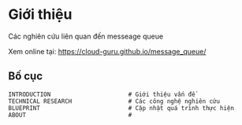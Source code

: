 # Giới thiệu
Các nghiên cứu liên quan đến messeage queue

Xem online tại:
https://cloud-guru.github.io/message_queue/

## Bố cục

    INTRODUCTION                      # Giới thiệu vấn đề
    TECHNICAL RESEARCH                # Các công nghệ nghiên cứu
    BLUEPRINT                         # Cập nhật quá trình thực hiện
    ABOUT                             # 



